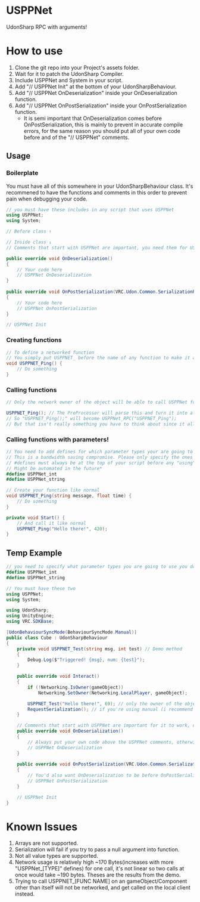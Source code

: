 # USPPNet
 UdonSharp RPC with arguments!

# How to use
1. Clone the git repo into your Project's assets folder.
2. Wait for it to patch the UdonSharp Compiler.
3. Include USPPNet and System in your script.
4. Add "// USPPNet Init" at the bottom of your UdonSharpBehaviour.
5. Add "// USPPNet OnDeserialization" inside your OnDeserialization function.
6. Add "// USPPNet OnPostSerialization" inside your OnPostSerialization function.
    - It is semi important that OnDeserialization comes before OnPostSerialization, this is mainly to prevent in accurate compile errors, for the same reason you should put all of your own code before and of the "// USPPNet" comments.

## Usage
### Boilerplate 
You must have all of this somewhere in your UdonSharpBehaviour class.
It's recommened to have the functions and comments in this order to prevent pain when debugging your code.
```csharp
// you must have these includes in any script that uses USPPNet
using USPPNet;
using System;

// Before class ↑

// Inside class ↓
// Comments that start with USPPNet are important, you need them for USPPNet to work

public override void OnDeserialization()
{
    // Your code here
    // USPPNet OnDeserialization
}
    
public override void OnPostSerialization(VRC.Udon.Common.SerializationResult result)
{
    // Your code here
    // USPPNet OnPostSerialization
}

// USPPNet Init
```
### Creating functions
```csharp
// To define a networked function
// You simply put USPPNET_ before the name of any function to make it a USPPNet function
void USPPNET_Ping() {
    // Do something
}
```
### Calling functions
```csharp
// Only the network owner of the object will be able to call USPPNet functions

USPPNET_Ping(); // The PreProcessor will parse this and turn it into a USPPNet remote function call
// So "USPPNET_Ping();" will become USPPNet_RPC("USPPNET_Ping");
// But that isn't really something you have to think about since it all happens in the background
```
### Calling functions with parameters!
```csharp
// You need to add defines for which parameter types your are going to use
// This is a bandwidth saving compromise. Please only specify the ones you need
// #defines must always be at the top of your script before any "using" keywords
// Might be automated in the future* 
#define USPPNet_int
#define USPPNet_string

// Create your function like normal
void USPPNET_Ping(string message, float time) {
    // Do something
}

private void Start() {
    // And call it like normal
    USPPNET_Ping("Hello there!", 420);
}
```

## Temp Example
```csharp
// you need to specify what parameter types you are going to use you do this by adding a define like so #define USPPNet_[TYPE] replacing [TYPE] with I.E string, float, or etc
#define USPPNet_int
#define USPPNet_string

// You must have these two
using USPPNet;
using System;

using UdonSharp;
using UnityEngine;
using VRC.SDKBase;

[UdonBehaviourSyncMode(BehaviourSyncMode.Manual)]
public class Cube : UdonSharpBehaviour
{   
    private void USPPNET_Test(string msg, int test) // Demo method
    {
        Debug.Log($"Triggered! {msg}, num: {test}");
    }

    public override void Interact()
    {
        if (!Networking.IsOwner(gameObject))
            Networking.SetOwner(Networking.LocalPlayer, gameObject);

        USPPNET_Test("Hello there!", 69); // only the owner of the object can send RPC calls, this method gets called on everyone but the caller
        RequestSerialization(); // if you're using manual (i recommend you do) you need to call RequestSerialization to send the RPC
    }

    // Comments that start with USPPNet are important for it to work, don't remove these, or the PreProcessor won't be able to generate the code
    public override void OnDeserialization()
    {
        // Always put your own code above the USPPNet comments, otherwise debugging will get hard
        // USPPNet OnDeserialization
    }
    
    public override void OnPostSerialization(VRC.Udon.Common.SerializationResult result)
    {
        // You'd also want OnDeserialization to be before OnPostSerialization, for the same reason
        // USPPNet OnPostSerialization
    }

    // USPPNet Init
}
```

# Known Issues
1. Arrays are not supported.
2. Serialization will fail if you try to pass a null argument into function.
3. Not all value types are supported.
4. Network usage is relatively high ~170 Bytes(increases with more "USPPNet_[TYPE]" defines) for one call, it's not linear so two calls at once would take ~190 bytes. Theses are the results from the demo.
5. Trying to call USPPNET_[FUNC NAME] on an gameObject/Component other than itself will not be networked, and get called on the local client instead.